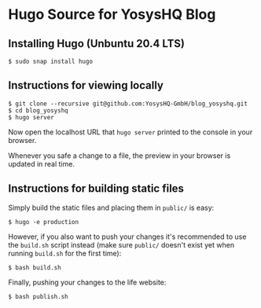 Hugo Source for YosysHQ Blog
============================

Installing Hugo (Unbuntu 20.4 LTS)
----------------------------------

    $ sudo snap install hugo

Instructions for viewing locally
--------------------------------

    $ git clone --recursive git@github.com:YosysHQ-GmbH/blog_yosyshq.git
    $ cd blog_yosyshq
    $ hugo server

Now open the localhost URL that `hugo server` printed to the console in your browser.

Whenever you safe a change to a file, the preview in your browser is updated
in real time.

Instructions for building static files
--------------------------------------

Simply build the static files and placing them in `public/` is easy:

    $ hugo -e production

However, if you also want to push your changes it's recommended to use
the `build.sh` script instead (make sure `public/` doesn't exist yet when
running `build.sh` for the first time):

    $ bash build.sh

Finally, pushing your changes to the life website:

    $ bash publish.sh

